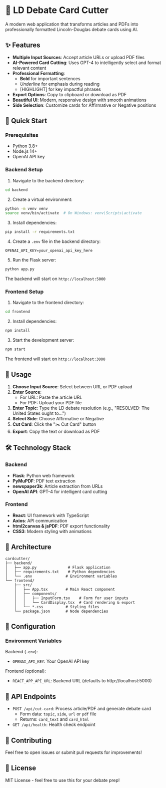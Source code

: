 # 🎯 LD Debate Card Cutter

A modern web application that transforms articles and PDFs into professionally formatted Lincoln-Douglas debate cards using AI.

## ✨ Features

- **Multiple Input Sources**: Accept article URLs or upload PDF files
- **AI-Powered Card Cutting**: Uses GPT-4 to intelligently select and format relevant content
- **Professional Formatting**: 
  - **Bold** for important sentences
  - _Underline_ for emphasis during reading
  - [HIGHLIGHT] for key impactful phrases
- **Export Options**: Copy to clipboard or download as PDF
- **Beautiful UI**: Modern, responsive design with smooth animations
- **Side Selection**: Customize cards for Affirmative or Negative positions

## 🚀 Quick Start

### Prerequisites

- Python 3.8+
- Node.js 14+
- OpenAI API key

### Backend Setup

1. Navigate to the backend directory:
```bash
cd backend
```

2. Create a virtual environment:
```bash
python -m venv venv
source venv/bin/activate  # On Windows: venv\Scripts\activate
```

3. Install dependencies:
```bash
pip install -r requirements.txt
```

4. Create a `.env` file in the backend directory:
```
OPENAI_API_KEY=your_openai_api_key_here
```

5. Run the Flask server:
```bash
python app.py
```

The backend will start on `http://localhost:5000`

### Frontend Setup

1. Navigate to the frontend directory:
```bash
cd frontend
```

2. Install dependencies:
```bash
npm install
```

3. Start the development server:
```bash
npm start
```

The frontend will start on `http://localhost:3000`

## 📖 Usage

1. **Choose Input Source**: Select between URL or PDF upload
2. **Enter Source**: 
   - For URL: Paste the article URL
   - For PDF: Upload your PDF file
3. **Enter Topic**: Type the LD debate resolution (e.g., "RESOLVED: The United States ought to...")
4. **Select Side**: Choose Affirmative or Negative
5. **Cut Card**: Click the "✂️ Cut Card" button
6. **Export**: Copy the text or download as PDF

## 🛠️ Technology Stack

### Backend
- **Flask**: Python web framework
- **PyMuPDF**: PDF text extraction
- **newspaper3k**: Article extraction from URLs
- **OpenAI API**: GPT-4 for intelligent card cutting

### Frontend
- **React**: UI framework with TypeScript
- **Axios**: API communication
- **html2canvas & jsPDF**: PDF export functionality
- **CSS3**: Modern styling with animations

## 🎨 Architecture

```
cardcutter/
├── backend/
│   ├── app.py              # Flask application
│   ├── requirements.txt    # Python dependencies
│   └── .env               # Environment variables
└── frontend/
    ├── src/
    │   ├── App.tsx        # Main React component
    │   ├── components/
    │   │   ├── InputForm.tsx    # Form for user inputs
    │   │   └── CardDisplay.tsx  # Card rendering & export
    │   └── *.css          # Styling files
    └── package.json       # Node dependencies
```

## 🔧 Configuration

### Environment Variables

Backend (`.env`):
- `OPENAI_API_KEY`: Your OpenAI API key

Frontend (optional):
- `REACT_APP_API_URL`: Backend URL (defaults to http://localhost:5000)

## 📝 API Endpoints

- `POST /api/cut-card`: Process article/PDF and generate debate card
  - Form data: `topic`, `side`, `url` or `pdf` file
  - Returns: `card_text` and `card_html`
- `GET /api/health`: Health check endpoint

## 🤝 Contributing

Feel free to open issues or submit pull requests for improvements!

## 📄 License

MIT License - feel free to use this for your debate prep! 
